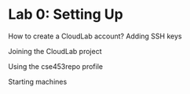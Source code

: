# Lab 0: Setting Up

How to create a CloudLab account?
  Adding SSH keys
  
Joining the CloudLab project

Using the cse453repo profile

Starting machines

